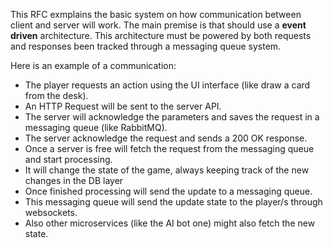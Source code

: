 This RFC exmplains the basic system on how communication between client and server will work. The main premise is that should use a **event driven** architecture. This architecture must be powered by both requests and responses been tracked through a messaging queue system.

Here is an example of a communication:

 * The player requests an action using the UI interface (like draw a card from the desk).
 * An HTTP Request will be sent to the server API.
 * The server will acknowledge the parameters and saves the request in a messaging queue (like RabbitMQ).
 * The server acknowledge the request and sends a 200 OK response.
 * Once a server is free will fetch the request from the messaging queue and start processing.
 * It will change the state of the game, always keeping track of the new changes in the DB layer
 * Once finished processing will send the update to a messaging queue.
 * This messaging queue will send the update state to the player/s through websockets.
 * Also other microservices (like the AI bot one) might also fetch the new state.
